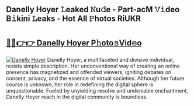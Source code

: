 ## Danelly Hoyer 𝙻eaked 𝙽u𝚍e - Part-acM 𝚅𝚒deo B𝚒kini 𝙻eaks - Hot All 𝙿hotos RiUKR

# <h2><a href="http://ld3i7mk.urlbe.top/?page=Danelly+Hoyer">🔗🔗👉👉 Danelly Hoyer P𝚑oto𝚜Vid𝚎o</a></h2>

[![Danelly Hoyer](https://i.imgur.com/eBuTRDB.gif)](http://ld3i7mk.urlbe.top/?page=Danelly+Hoyer)
Danelly Hoyer, a multifaceted and divisive individual, resists simple description. Her unconventional way of creating an online presence has magnetized and offended viewers, igniting debates on consent, privacy, and the essence of virtual societies. Although her future course is unknown, her role in redefining the digital sphere is unquestionable. Fueled by unyielding resolve and undeniable enchantment, Danelly Hoyer reach in the digital community is boundless.
